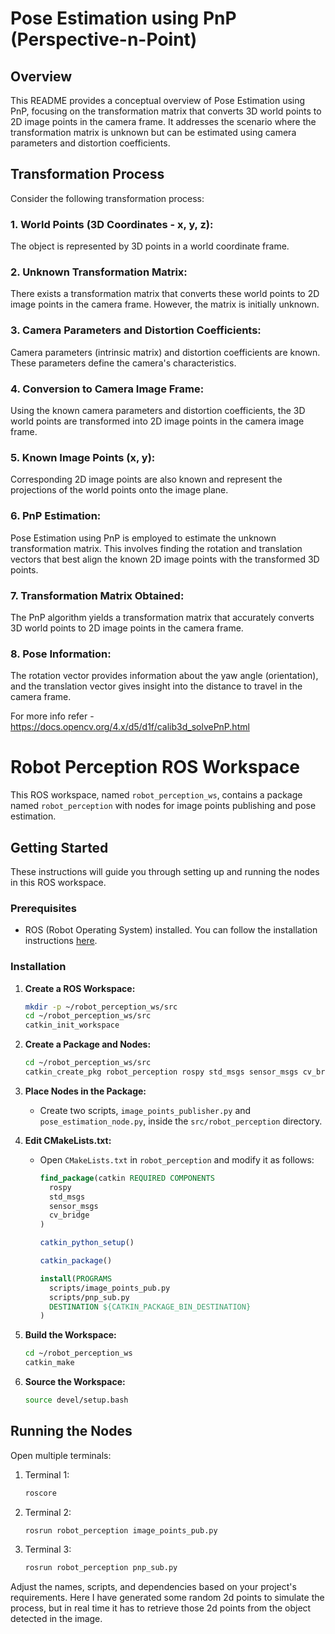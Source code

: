 # Pose Estimation using PnP (Perspective-n-Point)

## Overview

This README provides a conceptual overview of Pose Estimation using PnP, focusing on the transformation matrix that converts 3D world points to 2D image points in the camera frame. It addresses the scenario where the transformation matrix is unknown but can be estimated using camera parameters and distortion coefficients.

## Transformation Process

Consider the following transformation process:

### 1. World Points (3D Coordinates - x, y, z):

The object is represented by 3D points in a world coordinate frame.

### 2. Unknown Transformation Matrix:

There exists a transformation matrix that converts these world points to 2D image points in the camera frame. However, the matrix is initially unknown.

### 3. Camera Parameters and Distortion Coefficients:

Camera parameters (intrinsic matrix) and distortion coefficients are known. These parameters define the camera's characteristics.

### 4. Conversion to Camera Image Frame:

Using the known camera parameters and distortion coefficients, the 3D world points are transformed into 2D image points in the camera image frame.

### 5. Known Image Points (x, y):

Corresponding 2D image points are also known and represent the projections of the world points onto the image plane.

### 6. PnP Estimation:

Pose Estimation using PnP is employed to estimate the unknown transformation matrix. This involves finding the rotation and translation vectors that best align the known 2D image points with the transformed 3D points.

### 7. Transformation Matrix Obtained:

The PnP algorithm yields a transformation matrix that accurately converts 3D world points to 2D image points in the camera frame.

### 8. Pose Information:

The rotation vector provides information about the yaw angle (orientation), and the translation vector gives insight into the distance to travel in the camera frame.

For more info refer - https://docs.opencv.org/4.x/d5/d1f/calib3d_solvePnP.html


# Robot Perception ROS Workspace

This ROS workspace, named `robot_perception_ws`, contains a package named `robot_perception` with nodes for image points publishing and pose estimation.

## Getting Started

These instructions will guide you through setting up and running the nodes in this ROS workspace.

### Prerequisites

- ROS (Robot Operating System) installed. You can follow the installation instructions [here](http://wiki.ros.org/noetic/Installation).

### Installation

1. **Create a ROS Workspace:**
    ```bash
    mkdir -p ~/robot_perception_ws/src
    cd ~/robot_perception_ws/src
    catkin_init_workspace
    ```

2. **Create a Package and Nodes:**
    ```bash
    cd ~/robot_perception_ws/src
    catkin_create_pkg robot_perception rospy std_msgs sensor_msgs cv_bridge
    ```

3. **Place Nodes in the Package:**
    - Create two scripts, `image_points_publisher.py` and `pose_estimation_node.py`, inside the `src/robot_perception` directory.

4. **Edit CMakeLists.txt:**
    - Open `CMakeLists.txt` in `robot_perception` and modify it as follows:
        ```cmake
        find_package(catkin REQUIRED COMPONENTS
          rospy
          std_msgs
          sensor_msgs
          cv_bridge
        )

        catkin_python_setup()

        catkin_package()

        install(PROGRAMS
          scripts/image_points_pub.py
          scripts/pnp_sub.py
          DESTINATION ${CATKIN_PACKAGE_BIN_DESTINATION}
        )
        ```

5. **Build the Workspace:**
    ```bash
    cd ~/robot_perception_ws
    catkin_make
    ```

6. **Source the Workspace:**
    ```bash
    source devel/setup.bash
    ```

## Running the Nodes

Open multiple terminals:
1. Terminal 1: 
    ```bash
    roscore
    ```
2. Terminal 2: 
    ```bash
    rosrun robot_perception image_points_pub.py
    ```
3. Terminal 3: 
    ```bash
    rosrun robot_perception pnp_sub.py
    ```

Adjust the names, scripts, and dependencies based on your project's requirements.
Here I have generated some random 2d points to simulate the process, but in real time it has to retrieve those 2d points from the object detected in the image.



